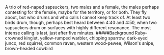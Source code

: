 A trio of red-naped sapsuckers, two males and a female, the males perhaps contesting for the female, maybe for the territory, or for both. They fly about, but who drums and who calls I cannot keep track of. At least two birds drum, though, perhaps best heard between 4:40 and 4:50, when two sapsuckers drum on surfaces with highly different resonance. The most intense calling is last, just after five minutes.
#####Background
Ruby-crowned kinglet, yellow-rumped warbler, chipping sparrow, dark-eyed junco, red squirrel, common raven, western wood-pewee, Wilson's snipe, brown-headed cowbird
